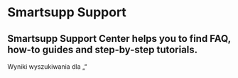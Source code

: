 # Smartsupp Support
## Smartsupp Support Center helps you to find FAQ, how-to guides and step-by-step tutorials.
Wyniki wyszukiwania dla „“

